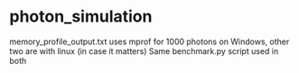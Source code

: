 # photon_simulation

memory_profile_output.txt uses mprof for 1000 photons on Windows,
other two are with linux (in case it matters)
Same benchmark.py script used in both

